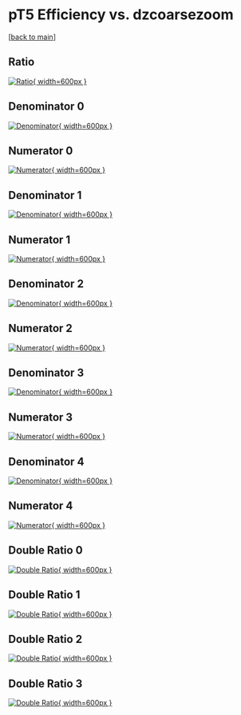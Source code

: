 # pT5 Efficiency vs. dzcoarsezoom

[[back to main](./)]



## Ratio

[![Ratio](../mtv/var/pT5_base_11_0_eff_dzcoarsezoom.png){ width=600px }](../mtv/var/pT5_base_11_0_eff_dzcoarsezoom.pdf)

## Denominator 0

[![Denominator](../mtv/den/pT5_base_11_0_eff_dzcoarsezoom_den0.png){ width=600px }](../mtv/den/pT5_base_11_0_eff_dzcoarsezoom_den0.pdf)

## Numerator 0

[![Numerator](../mtv/num/pT5_base_11_0_eff_dzcoarsezoom_num0.png){ width=600px }](../mtv/num/pT5_base_11_0_eff_dzcoarsezoom_num0.pdf)

## Denominator 1

[![Denominator](../mtv/den/pT5_base_11_0_eff_dzcoarsezoom_den1.png){ width=600px }](../mtv/den/pT5_base_11_0_eff_dzcoarsezoom_den1.pdf)

## Numerator 1

[![Numerator](../mtv/num/pT5_base_11_0_eff_dzcoarsezoom_num1.png){ width=600px }](../mtv/num/pT5_base_11_0_eff_dzcoarsezoom_num1.pdf)

## Denominator 2

[![Denominator](../mtv/den/pT5_base_11_0_eff_dzcoarsezoom_den2.png){ width=600px }](../mtv/den/pT5_base_11_0_eff_dzcoarsezoom_den2.pdf)

## Numerator 2

[![Numerator](../mtv/num/pT5_base_11_0_eff_dzcoarsezoom_num2.png){ width=600px }](../mtv/num/pT5_base_11_0_eff_dzcoarsezoom_num2.pdf)

## Denominator 3

[![Denominator](../mtv/den/pT5_base_11_0_eff_dzcoarsezoom_den3.png){ width=600px }](../mtv/den/pT5_base_11_0_eff_dzcoarsezoom_den3.pdf)

## Numerator 3

[![Numerator](../mtv/num/pT5_base_11_0_eff_dzcoarsezoom_num3.png){ width=600px }](../mtv/num/pT5_base_11_0_eff_dzcoarsezoom_num3.pdf)

## Denominator 4

[![Denominator](../mtv/den/pT5_base_11_0_eff_dzcoarsezoom_den4.png){ width=600px }](../mtv/den/pT5_base_11_0_eff_dzcoarsezoom_den4.pdf)

## Numerator 4

[![Numerator](../mtv/num/pT5_base_11_0_eff_dzcoarsezoom_num4.png){ width=600px }](../mtv/num/pT5_base_11_0_eff_dzcoarsezoom_num4.pdf)

## Double Ratio 0

[![Double Ratio](../mtv/ratio/pT5_base_11_0_eff_dzcoarsezoom_ratio0.png){ width=600px }](../mtv/ratio/pT5_base_11_0_eff_dzcoarsezoom_ratio0.pdf)

## Double Ratio 1

[![Double Ratio](../mtv/ratio/pT5_base_11_0_eff_dzcoarsezoom_ratio1.png){ width=600px }](../mtv/ratio/pT5_base_11_0_eff_dzcoarsezoom_ratio1.pdf)

## Double Ratio 2

[![Double Ratio](../mtv/ratio/pT5_base_11_0_eff_dzcoarsezoom_ratio2.png){ width=600px }](../mtv/ratio/pT5_base_11_0_eff_dzcoarsezoom_ratio2.pdf)

## Double Ratio 3

[![Double Ratio](../mtv/ratio/pT5_base_11_0_eff_dzcoarsezoom_ratio3.png){ width=600px }](../mtv/ratio/pT5_base_11_0_eff_dzcoarsezoom_ratio3.pdf)

